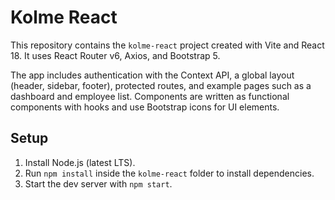 # Kolme React

This repository contains the `kolme-react` project created with Vite and React 18. It uses React Router v6, Axios, and Bootstrap 5.

The app includes authentication with the Context API, a global layout (header, sidebar, footer), protected routes, and example pages such as a dashboard and employee list. Components are written as functional components with hooks and use Bootstrap icons for UI elements.

## Setup

1. Install Node.js (latest LTS).
2. Run `npm install` inside the `kolme-react` folder to install dependencies.
3. Start the dev server with `npm start`.

